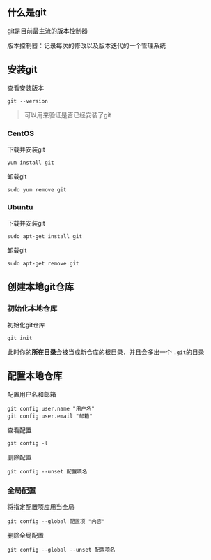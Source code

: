 ## 什么是git

git是目前最主流的版本控制器

版本控制器：记录每次的修改以及版本迭代的一个管理系统

## 安装git

查看安装版本

```shell
git --version
```

> 可以用来验证是否已经安装了git

### CentOS

下载并安装git

```shell
yum install git
```

卸载git

```shell
sudo yum remove git
```

### Ubuntu

下载并安装git

```shell
sudo apt-get install git
```

卸载git

```shell
sudo apt-get remove git
```

## 创建本地git仓库

### 初始化本地仓库

初始化git仓库

```shell
git init
```

此时你的**所在目录**会被当成新仓库的根目录，并且会多出一个 `.git`的目录

## 配置本地仓库

配置用户名和邮箱

```shell
git config user.name "用户名"
git config user.email "邮箱"
```

查看配置

```shell
git config -l
```

删除配置

```shell
git config --unset 配置项名
```

### 全局配置

将指定配置项应用当全局

```shell
git config --global 配置项 "内容"
```

删除全局配置

```shell
git config --global --unset 配置项名
```

